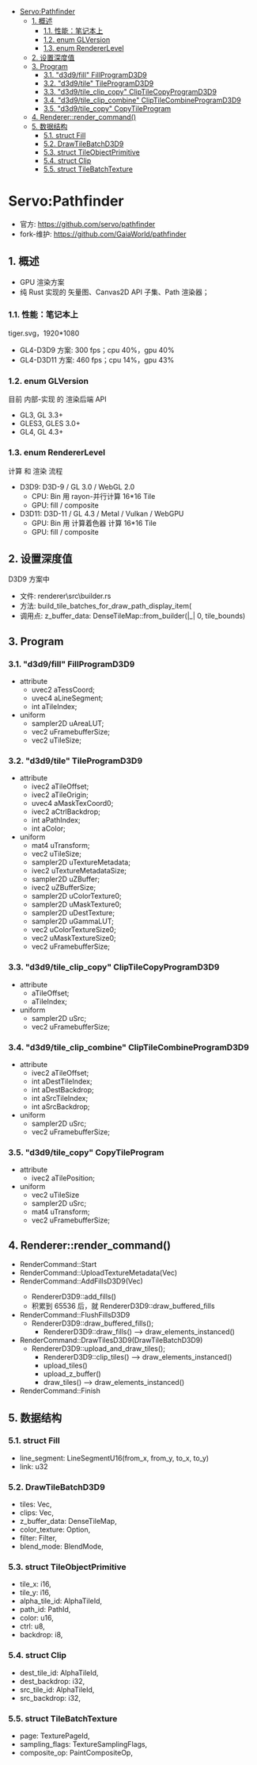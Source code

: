 - [Servo:Pathfinder](#servopathfinder)
  - [1. 概述](#1-概述)
    - [1.1. 性能：笔记本上](#11-性能笔记本上)
    - [1.2. enum GLVersion](#12-enum-glversion)
    - [1.3. enum RendererLevel](#13-enum-rendererlevel)
  - [2. 设置深度值](#2-设置深度值)
  - [3. Program](#3-program)
    - [3.1. "d3d9/fill" FillProgramD3D9](#31-d3d9fill-fillprogramd3d9)
    - [3.2. "d3d9/tile" TileProgramD3D9](#32-d3d9tile-tileprogramd3d9)
    - [3.3. "d3d9/tile_clip_copy" ClipTileCopyProgramD3D9](#33-d3d9tile_clip_copy-cliptilecopyprogramd3d9)
    - [3.4. "d3d9/tile_clip_combine" ClipTileCombineProgramD3D9](#34-d3d9tile_clip_combine-cliptilecombineprogramd3d9)
    - [3.5. "d3d9/tile_copy" CopyTileProgram](#35-d3d9tile_copy-copytileprogram)
  - [4. Renderer::render_command()](#4-rendererrender_command)
  - [5. 数据结构](#5-数据结构)
    - [5.1. struct Fill](#51-struct-fill)
    - [5.2. DrawTileBatchD3D9](#52-drawtilebatchd3d9)
    - [5.3. struct TileObjectPrimitive](#53-struct-tileobjectprimitive)
    - [5.4. struct Clip](#54-struct-clip)
    - [5.5. struct TileBatchTexture](#55-struct-tilebatchtexture)

# Servo:Pathfinder

+ 官方: https://github.com/servo/pathfinder
+ fork-维护: https://github.com/GaiaWorld/pathfinder

## 1. 概述

+ GPU 渲染方案
+ 纯 Rust 实现的 矢量图、Canvas2D API 子集、Path 渲染器；

### 1.1. 性能：笔记本上

tiger.svg，1920*1080

+ GL4-D3D9 方案: 300 fps；cpu 40%，gpu 40%
+ GL4-D3D11 方案: 460 fps；cpu 14%，gpu 43%

### 1.2. enum GLVersion

目前 内部-实现 的 渲染后端 API

+ GL3, GL 3.3+
+ GLES3, GLES 3.0+
+ GL4, GL 4.3+

### 1.3. enum RendererLevel

计算 和 渲染 流程

+ D3D9: D3D-9 / GL 3.0 / WebGL 2.0 
    - CPU: Bin 用 rayon-并行计算 16*16 Tile
    - GPU: fill / composite
+ D3D11: D3D-11 / GL 4.3 / Metal / Vulkan / WebGPU
    - GPU: Bin 用 计算着色器 计算 16*16 Tile
    - GPU: fill / composite

## 2. 设置深度值

D3D9 方案中

+ 文件: renderer\src\builder.rs
+ 方法: build_tile_batches_for_draw_path_display_item(
+ 调用点: z_buffer_data: DenseTileMap::from_builder(|_| 0, tile_bounds)

## 3. Program

### 3.1. "d3d9/fill" FillProgramD3D9 

+ attribute
    - uvec2 aTessCoord;
    - uvec4 aLineSegment;
    - int aTileIndex;
+ uniform
    - sampler2D uAreaLUT;
    - vec2 uFramebufferSize;
    - vec2 uTileSize;

### 3.2. "d3d9/tile" TileProgramD3D9 

+ attribute
    - ivec2 aTileOffset;
    - ivec2 aTileOrigin;
    - uvec4 aMaskTexCoord0;
    - ivec2 aCtrlBackdrop;
    - int aPathIndex;
    - int aColor;
+ uniform
    - mat4 uTransform;
    - vec2 uTileSize;
    - sampler2D uTextureMetadata;
    - ivec2 uTextureMetadataSize;
    - sampler2D uZBuffer;
    - ivec2 uZBufferSize;
    - sampler2D uColorTexture0;
    - sampler2D uMaskTexture0;
    - sampler2D uDestTexture;
    - sampler2D uGammaLUT;
    - vec2 uColorTextureSize0;
    - vec2 uMaskTextureSize0;
    - vec2 uFramebufferSize;

### 3.3. "d3d9/tile_clip_copy" ClipTileCopyProgramD3D9

+ attribute
    - aTileOffset;
    - aTileIndex;
+ uniform
    - sampler2D uSrc;
    - vec2 uFramebufferSize;

### 3.4. "d3d9/tile_clip_combine" ClipTileCombineProgramD3D9

+ attribute
    - ivec2 aTileOffset;
    - int aDestTileIndex;
    - int aDestBackdrop;
    - int aSrcTileIndex;
    - int aSrcBackdrop;
+ uniform
    - sampler2D uSrc;
    - vec2 uFramebufferSize;

### 3.5. "d3d9/tile_copy" CopyTileProgram

+ attribute
    - ivec2 aTilePosition;
+ uniform
    - vec2 uTileSize
    - sampler2D uSrc;
    - mat4 uTransform;
    - vec2 uFramebufferSize;

## 4. Renderer::render_command()

+ RenderCommand::Start
+ RenderCommand::UploadTextureMetadata(Vec<TextureMetadataEntry>)
+ RenderCommand::AddFillsD3D9(Vec<Fill>)
  - RendererD3D9::add_fills()
  - 积累到 65536 后，就 RendererD3D9::draw_buffered_fills
+ RenderCommand::FlushFillsD3D9
    - RendererD3D9::draw_buffered_fills();
      * RendererD3D9::draw_fills() --> draw_elements_instanced()
+ RenderCommand::DrawTilesD3D9(DrawTileBatchD3D9)
    - RendererD3D9::upload_and_draw_tiles();
      * RendererD3D9::clip_tiles() --> draw_elements_instanced()
      * upload_tiles()
      * upload_z_buffer()
      * draw_tiles() --> draw_elements_instanced()
+ RenderCommand::Finish

## 5. 数据结构

### 5.1. struct Fill

+ line_segment: LineSegmentU16(from_x, from_y, to_x, to_y)
+ link: u32

### 5.2. DrawTileBatchD3D9

+ tiles: Vec<TileObjectPrimitive>,
+ clips: Vec<Clip>,
+ z_buffer_data: DenseTileMap<i32>,
+ color_texture: Option<TileBatchTexture>,
+ filter: Filter,
+ blend_mode: BlendMode,

### 5.3. struct TileObjectPrimitive

+ tile_x: i16,
+ tile_y: i16,
+ alpha_tile_id: AlphaTileId,
+ path_id: PathId,
+ color: u16,
+ ctrl: u8,
+ backdrop: i8,

### 5.4. struct Clip

+ dest_tile_id: AlphaTileId,
+ dest_backdrop: i32,
+ src_tile_id: AlphaTileId,
+ src_backdrop: i32,

### 5.5. struct TileBatchTexture

+ page: TexturePageId,
+ sampling_flags: TextureSamplingFlags,
+ composite_op: PaintCompositeOp,